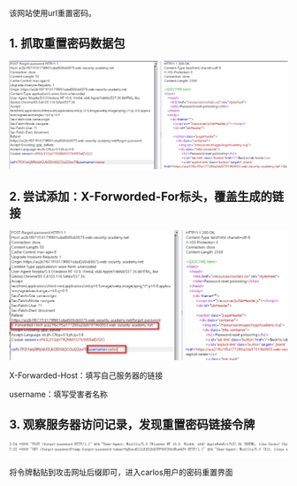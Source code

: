该网站使用url重置密码。



## 1. 抓取重置密码数据包

![](https://raw.githubusercontent.com/h1iba1/h1iba1.github.io/refs/heads/master/_posts/portswigger-labs/认证方式/images/59683C3F73AA43E7AE3B9A026C9EC2A5clipboard.png)

## 2. 尝试添加：X-Forworded-For标头，覆盖生成的链接

![](https://raw.githubusercontent.com/h1iba1/h1iba1.github.io/refs/heads/master/_posts/portswigger-labs/认证方式/images/656910FB4D334E7D96385218AC20AF45clipboard.png)

X-Forwarded-Host：填写自己服务器的链接

username：填写受害者名称



## 3. 观察服务器访问记录，发现重置密码链接令牌

![](https://raw.githubusercontent.com/h1iba1/h1iba1.github.io/refs/heads/master/_posts/portswigger-labs/认证方式/images/F52271CD3E474B728D8EC16F1E3EF8E3clipboard.png)

将令牌黏贴到攻击网址后缀即可，进入carlos用户的密码重置界面
